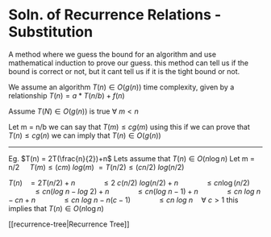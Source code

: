 # Soln. of Recurrence Relations - Substitution

A method where we guess the bound for an algorithm and use mathematical induction to prove our guess.
this method can tell us if the bound is correct or not, but it cant tell us if it is the tight bound or not.

We assume an algorithm $T(n) \in O(g(n))$ time complexity, given by a relationship
$T(n) = a* T(n/b) +f(n)$

Assume $T(N) \in O(g(n))$ is true $\forall\  m<n$

Let m = n/b
we can say that  $T(m) \leq cg(m)$
using this if we can prove that $T(n) \leq cg(n)$
we can imply that $T(n) \in O(g(n))$

<hr>

Eg.  $T(n) = 2T(\frac{n}{2})+n$
Lets assume that $T(n) \in O(n\log n)$
Let m = n/2
$\quad T(m)\leq (cm)\ log(m)$
$= T(n/2)\leq (cn/2)\ log(n/2)$

$T(n)\ \ \ = 2T(n/2)+n$
$\qquad \quad \leq 2\ c(n/2) \ log(n/2)+n$
$\qquad \quad \leq cn \log(n/2)$
$\qquad \quad \leq cn(log\ n - log\ 2)+n$
$\qquad \quad \leq cn(log\ n - 1)+n$
$\qquad \quad \leq cn\ log\ n -cn +n$
$\qquad \quad \leq cn\ log\ n - n(c-1)$
$\qquad \quad \leq cn\ log\ n\quad \forall\ c>1$ 
this implies that $T(n) \in O(n\log n)$


[[recurrence-tree|Recurrence Tree]]

